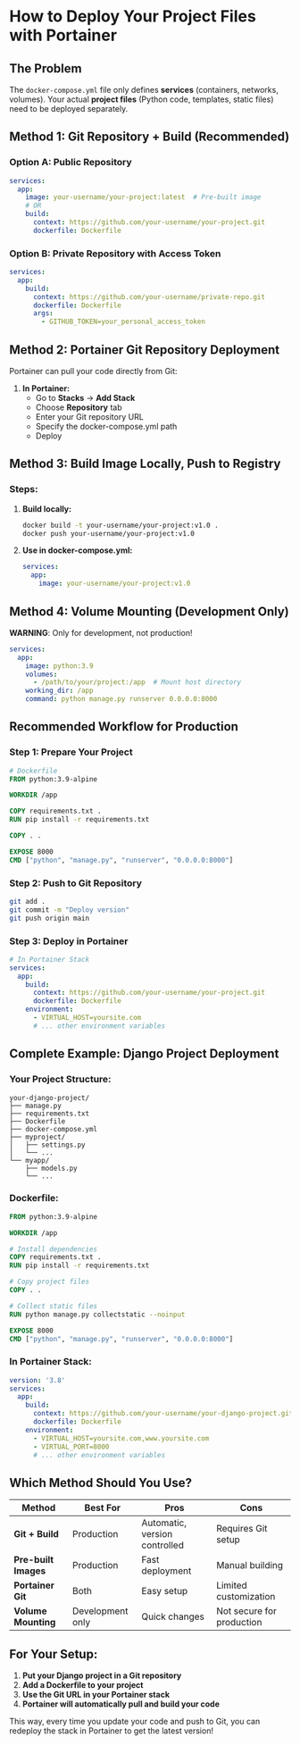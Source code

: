 # How to Deploy Your Project Files with Portainer

## The Problem
The `docker-compose.yml` file only defines **services** (containers, networks, volumes). Your actual **project files** (Python code, templates, static files) need to be deployed separately.

## Method 1: Git Repository + Build (Recommended)

### Option A: Public Repository
```yaml
services:
  app:
    image: your-username/your-project:latest  # Pre-built image
    # OR
    build:
      context: https://github.com/your-username/your-project.git
      dockerfile: Dockerfile
```

### Option B: Private Repository with Access Token
```yaml
services:
  app:
    build:
      context: https://github.com/your-username/private-repo.git
      dockerfile: Dockerfile
      args:
        - GITHUB_TOKEN=your_personal_access_token
```

## Method 2: Portainer Git Repository Deployment

Portainer can pull your code directly from Git:

1. **In Portainer:**
   - Go to **Stacks** → **Add Stack**
   - Choose **Repository** tab
   - Enter your Git repository URL
   - Specify the docker-compose.yml path
   - Deploy

## Method 3: Build Image Locally, Push to Registry

### Steps:
1. **Build locally:**
   ```bash
   docker build -t your-username/your-project:v1.0 .
   docker push your-username/your-project:v1.0
   ```

2. **Use in docker-compose.yml:**
   ```yaml
   services:
     app:
       image: your-username/your-project:v1.0
   ```

## Method 4: Volume Mounting (Development Only)

**WARNING**: Only for development, not production!

```yaml
services:
  app:
    image: python:3.9
    volumes:
      - /path/to/your/project:/app  # Mount host directory
    working_dir: /app
    command: python manage.py runserver 0.0.0.0:8000
```

## Recommended Workflow for Production

### Step 1: Prepare Your Project
```dockerfile
# Dockerfile
FROM python:3.9-alpine

WORKDIR /app

COPY requirements.txt .
RUN pip install -r requirements.txt

COPY . .

EXPOSE 8000
CMD ["python", "manage.py", "runserver", "0.0.0.0:8000"]
```

### Step 2: Push to Git Repository
```bash
git add .
git commit -m "Deploy version"
git push origin main
```

### Step 3: Deploy in Portainer
```yaml
# In Portainer Stack
services:
  app:
    build:
      context: https://github.com/your-username/your-project.git
      dockerfile: Dockerfile
    environment:
      - VIRTUAL_HOST=yoursite.com
      # ... other environment variables
```

## Complete Example: Django Project Deployment

### Your Project Structure:
```
your-django-project/
├── manage.py
├── requirements.txt
├── Dockerfile
├── docker-compose.yml
├── myproject/
│   ├── settings.py
│   └── ...
└── myapp/
    ├── models.py
    └── ...
```

### Dockerfile:
```dockerfile
FROM python:3.9-alpine

WORKDIR /app

# Install dependencies
COPY requirements.txt .
RUN pip install -r requirements.txt

# Copy project files
COPY . .

# Collect static files
RUN python manage.py collectstatic --noinput

EXPOSE 8000
CMD ["python", "manage.py", "runserver", "0.0.0.0:8000"]
```

### In Portainer Stack:
```yaml
version: '3.8'
services:
  app:
    build:
      context: https://github.com/your-username/your-django-project.git
      dockerfile: Dockerfile
    environment:
      - VIRTUAL_HOST=yoursite.com,www.yoursite.com
      - VIRTUAL_PORT=8000
      # ... other environment variables
```

## Which Method Should You Use?

| Method | Best For | Pros | Cons |
|--------|----------|------|------|
| **Git + Build** | Production | Automatic, version controlled | Requires Git setup |
| **Pre-built Images** | Production | Fast deployment | Manual building |
| **Portainer Git** | Both | Easy setup | Limited customization |
| **Volume Mounting** | Development only | Quick changes | Not secure for production |

## For Your Setup:
1. **Put your Django project in a Git repository**
2. **Add a Dockerfile to your project**
3. **Use the Git URL in your Portainer stack**
4. **Portainer will automatically pull and build your code**

This way, every time you update your code and push to Git, you can redeploy the stack in Portainer to get the latest version! 